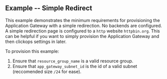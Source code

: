 ## Example -- Simple Redirect

This example demonstrates the minimum requirements for provisioning the Application Gateway with a simple redirection. No backends are configured. A simple redirection page is configured to a `http` website `httpbin.org`. This can be helpful if you want to simply provision the Application Gateway and then clickops settings in later.

To provision this example:

1. Ensure that `resource_group_name` is a valid resource group.
1. Ensure that `app_gateway_subnet_id` is the id of a valid subnet (reccomended size `/24` for ease).
